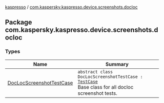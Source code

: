 [kaspresso](../index.md) / [com.kaspersky.kaspresso.device.screenshots.docloc](./index.md)

## Package com.kaspersky.kaspresso.device.screenshots.docloc

### Types

| Name | Summary |
|---|---|
| [DocLocScreenshotTestCase](-doc-loc-screenshot-test-case/index.md) | `abstract class DocLocScreenshotTestCase : `[`TestCase`](../com.kaspersky.kaspresso.testcases/-test-case/index.md)<br>Base class for all docloc screenshot tests. |
